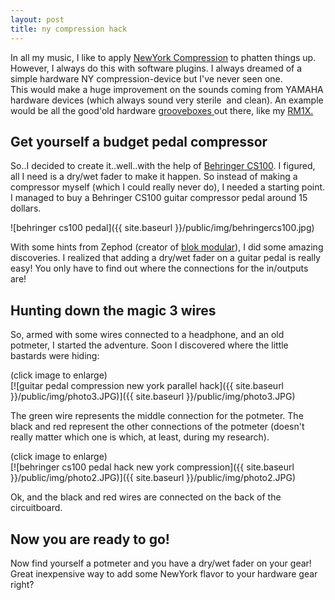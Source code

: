 ```yaml
---
layout: post
title: ny compression hack
---
```

In all my music, I like to apply [NewYork Compression](http://en.wikipedia.org/wiki/Parallel_compression) to phatten things up. However, I always do this with software plugins. I always dreamed of a simple hardware NY compression-device but I've never seen one.  
This would make a huge improvement on the sounds coming from YAMAHA hardware devices (which always sound very sterile  and clean). An example would be all the good'old hardware [grooveboxes ](http://en.wikipedia.org/wiki/Groovebox)out there, like my [RM1X.](http://en.wikipedia.org/wiki/Yamaha_RM1x)

Get yourself a budget pedal compressor
--------------------------------------

  
So..I decided to create it..well..with the help of [Behringer CS100](http://www.behringer.com/EN/Products/CS100.aspx). I figured, all I need is a dry/wet fader to make it happen. So instead of making a compressor myself (which I could really never do), I needed a starting point. I managed to buy a Behringer CS100 guitar compressor pedal around 15 dollars.  
  
![behringer cs100 pedal]({{ site.baseurl }}/public/img/behringercs100.jpg)  
  
With some hints from Zephod (creator of [blok modular](http://www.blokmodular.com/)), I did some amazing discoveries. I realized that adding a dry/wet fader on a guitar pedal is really easy! You only have to find out where the connections for the in/outputs are!  
  
Hunting down the magic 3 wires
------------------------------

  
So, armed with some wires connected to a headphone, and an old potmeter, I started the adventure. Soon I discovered where the little bastards were hiding:  
  
(click image to enlarge)  
[![guitar pedal compression new york parallel  hack]({{ site.baseurl }}/public/img/photo3.JPG)]({{ site.baseurl }}/public/img/photo3.JPG)  
  
  
  
  
  
  
  
  
  
  
  
  
  
  
  
  
  
  
  
The green wire represents the middle connection for the potmeter. The black and red represent the other connections of the potmeter (doesn't really matter which one is which, at least, during my research).  
  
(click image to enlarge)  
[![behringer cs100 pedal hack new york compression]({{ site.baseurl }}/public/img/photo2.JPG)]({{ site.baseurl }}/public/img/photo2.JPG)  
  
  
  
  
  
  
  
  
  
  
  
  
  
  
  
  
  
  
  
Ok, and the black and red wires are connected on the back of the circuitboard.  
  
Now you are ready to go!
------------------------

  
Now find yourself a potmeter and you have a dry/wet fader on your gear!  
Great inexpensive way to add some NewYork flavor to your hardware gear right?  
  
